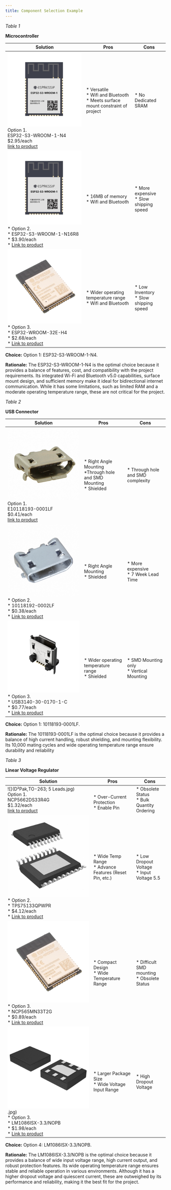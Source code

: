 ```yaml
---
title: Component Selection Example
---
```


*Table 1*

**Microcontroller**

| **Solution**                                                                                                                                                                                      | **Pros**                                                                                                                                    | **Cons**                                                                                            |
| ------------------------------------------------------------------------------------------------------------------------------------------------------------------------------------------------- | ------------------------------------------------------------------------------------------------------------------------------------------- | --------------------------------------------------------------------------------------------------- |
| ![](MFG_Attachment-2-ESP32-S3-WROOM-1.jpg)<br>Option 1.<br> ESP32-S3-WROOM-1-N4<br>$2.95/each<br>[link to product](https://www.digikey.com/en/products/detail/espressif-systems/ESP32-S3-WROOM-1-N4/16162639?s=N4IgjCBcpgbFoDGUBmBDANgZwKYBoQB7KAbRACY4BWWAFhAF0CAHAFyhAGVWAnASwB2AcxABfAlXrQQySOmz4ipELADsVVQE4AHIxbtIXXoJHiVmhDNSZcBYpDK0ADJoDMbvSDYdu-YWIIwd0tZeVslB3ByTU1yck9vQ18TAPBaeOlQm0V7MlVyV21XeiYvAyM-UwJyKgykawU7ZUpyWEoE8uT-M3JVeEyG8NyKJ3JtdtLEipSzVyd%2B%2Brlspsig7U0NDp9jboJaWl0BpcaIsjAnJ1c%2BraSdqpANQ8WwnObtNRob6d2Qcaln5anFTqLTwSadO6pcYLKzHIbKD5aKhfLr3TSwZFHF4rMiFKjzJwoyFmHT-WHYoGSbRUTQQcHbSqpMDacYhQavVZExlmZlFNlwjm48hOVTaEr6BkzQIsslZE7DLTaXlcqXgHQWLGA4aEhg9WCaVT8ikK-G0Wkqn4AWggmvlyjAmicJTMltl7JxIE0zhqjBdmIBds51RA1Vorl9BEthtt8MisDmsFg2jwDqdvtEoiAA)                 | \* Versatile <br>\* Wifi and Bluetooth<br>\* Meets surface mount constraint of project                                               | \* No Dedicated SRAM |
| ![](MFG_Attachment-2-ESP32-S3-WROOM-1.jpg)<br>\* Option 2. <br>\* ESP32-S3-WROOM-1-N16R8 <br>\* $3.90/each <br>\* [Link to product](https://www.digikey.com/en/products/detail/espressif-systems/ESP32-S3-WROOM-1-N16R8/16162642) | \* 16MB of memory <br>\* Wifi and Bluetooth | * More expensive <br>\* Slow shipping speed |
| ![](MFG_ESP32-WROOM-32E-(4MB-HIGH-TEMP).jpg)<br>\* Option 3. <br>\* ESP32-WROOM-32E-H4 <br>\* $2.68/each <br>\* [Link to product](https://www.digikey.com/en/products/detail/espressif-systems/ESP32-WROOM-32E-H4/12696413) | \* Wider operating temperature range <br>\* Wifi and Bluetooth | * Low Inventory <br>\* Slow shipping speed |

**Choice:** Option 1: ESP32-S3-WROOM-1-N4.

**Rationale:** The ESP32-S3-WROOM-1-N4 is the optimal choice because it provides a balance of features, cost, and compatibility with the project requirements. Its integrated Wi-Fi and Bluetooth v5.0 capabilities, surface mount design, and sufficient memory make it ideal for bidirectional internet communication. While it has some limitations, such as limited RAM and a moderate operating temperature range, these are not critical for the project.


*Table 2*

**USB Connector**

| **Solution**                                                                                                                                                                                      | **Pros**                                                                                                                                    | **Cons**                                                                                            |
| ------------------------------------------------------------------------------------------------------------------------------------------------------------------------------------------------- | ------------------------------------------------------------------------------------------------------------------------------------------- | --------------------------------------------------------------------------------------------------- |
| ![](10118193-0001LF.jpg)<br>Option 1.<br> E10118193-0001LF<br>$0.41/each<br>[link to product](https://www.digikey.com/en/products/detail/amphenol-cs-fci/10118193-0001LF/2785388)  | \* Right Angle Mounting <br>\*Through hole and SMD Mounting <br>\* Shielded | \* Through hole and SMD complexity |
| ![](10118192-0002LF.jpg)<br>\* Option 2. <br>\* 10118192-0002LF <br>\* $0.38/each <br>\* [Link to product](https://www.digikey.com/en/products/detail/amphenol-cs-fci/10118192-0002LF/6817756) | \* Right Angle Mounting <br>\* Shielded | * More expensive <br>\* 7 Week Lead Time |
| ![](MFG_USB3140-30-0170-1-C.jpg)<br>\* Option 3. <br>\* USB3140-30-0170-1-C <br>\* $0.77/each <br>\* [Link to product](https://www.digikey.com/en/products/detail/gct/USB3140-30-0170-1-C/9859645) | \* Wider operating temperature range <br>\* Shielded | * SMD Mounting only <br>\* Vertical Mounting |

**Choice:** Option 1: 10118193-0001LF.

**Rationale:** The 10118193-0001LF is the optimal choice because it provides a balance of high current handling, robust shielding, and mounting flexibility. Its 10,000 mating cycles and wide operating temperature range ensure durability and reliability

*Table 3*

**Linear Voltage Regulator**

| **Solution**                                                                                                                                                                                      | **Pros**                                                                                                                                    | **Cons**                                                                                            |
| ------------------------------------------------------------------------------------------------------------------------------------------------------------------------------------------------- | ------------------------------------------------------------------------------------------------------------------------------------------- | --------------------------------------------------------------------------------------------------- |
| ![](D²Pak,TO-263; 5 Leads.jpg)<br>Option 1.<br> NCP5662DS33R4G<br>$1.32/each<br>[link to product](https://www.digikey.com/en/products/detail/onsemi/NCP5662DS33R4G/1483762)                 |<br>\* Over-Current Protection <br>\* Enable Pin  | \* Obsolete Status <br>\* Bulk Quantity Ordering |
| ![](296~4073225-4~PWP~20.jpg)<br>\* Option 2. <br>\* TPS75133QPWPR <br>\* $4.12/each <br>\* [Link to product](https://www.digikey.com/en/products/detail/texas-instruments/TPS75133QPWPR/1673042) | \* Wide Temp Range <br>\* Advance Features (Reset Pin, etc.) | * Low Dropout Voltage <br>\* Input Voltage 5.5 |
| ![](MFG_ESP32-WROOM-32E-(4MB-HIGH-TEMP).jpg)<br>\* Option 3. <br>\* NCP565MN33T2G <br>\* $0.89/each <br>\* [Link to product](https://www.digikey.com/en/products/detail/onsemi/NCP565MN33T2G/1792550) | \* Compact Design <br>\* Wide Temperature Range | * Difficult SMD mounting <br>\* Obsolete Status |
| ![](488~506AX-01~MN~6.jpg).jpg)<br>\* Option 3. <br>\* LM1086ISX-3.3/NOPB <br>\* $1.98/each <br>\* [Link to product](https://www.digikey.com/en/products/detail/texas-instruments/LM1086ISX-3-3-NOPB/366718) | \* Larger Package Size <br>\* Wide Voltage Input Range | * High Dropout Voltage |

**Choice:** Option 4: LM1086ISX-3.3/NOPB.

**Rationale:** The LM1086ISX-3.3/NOPB is the optimal choice because it provides a balance of wide input voltage range, high current output, and robust protection features. Its wide operating temperature range ensures stable and reliable operation in various environments. Although it has a higher dropout voltage and quiescent current, these are outweighed by its performance and reliability, making it the best fit for the project.
